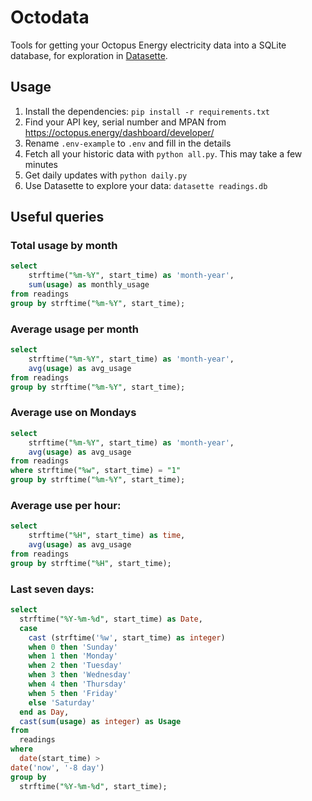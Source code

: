 # Octodata

Tools for getting your Octopus Energy electricity data into a SQLite database,
for exploration in [Datasette](https://datasette.io).

## Usage

1. Install the dependencies: `pip install -r requirements.txt`
2. Find your API key, serial number and MPAN from
   https://octopus.energy/dashboard/developer/
3. Rename `.env-example` to `.env` and fill in the details
4. Fetch all your historic data with `python all.py`. This may take a few
   minutes
5. Get daily updates with `python daily.py`
6. Use Datasette to explore your data: `datasette readings.db`

## Useful queries

### Total usage by month

```sql
select 
    strftime("%m-%Y", start_time) as 'month-year',
    sum(usage) as monthly_usage
from readings 
group by strftime("%m-%Y", start_time);
```

### Average usage per month

```sql
select 
    strftime("%m-%Y", start_time) as 'month-year',
    avg(usage) as avg_usage
from readings 
group by strftime("%m-%Y", start_time);
```

### Average use on Mondays

```sql
select 
    strftime("%m-%Y", start_time) as 'month-year',
    avg(usage) as avg_usage 
from readings 
where strftime("%w", start_time) = "1"
group by strftime("%m-%Y", start_time);
```

### Average use per hour:

```sql
select 
    strftime("%H", start_time) as time,
    avg(usage) as avg_usage 
from readings 
group by strftime("%H", start_time);
```

### Last seven days:

```sql
select
  strftime("%Y-%m-%d", start_time) as Date,
  case
    cast (strftime('%w', start_time) as integer)
    when 0 then 'Sunday'
    when 1 then 'Monday'
    when 2 then 'Tuesday'
    when 3 then 'Wednesday'
    when 4 then 'Thursday'
    when 5 then 'Friday'
    else 'Saturday'
  end as Day,
  cast(sum(usage) as integer) as Usage
from
  readings
where
  date(start_time) >
date('now', '-8 day')
group by
  strftime("%Y-%m-%d", start_time);
```
